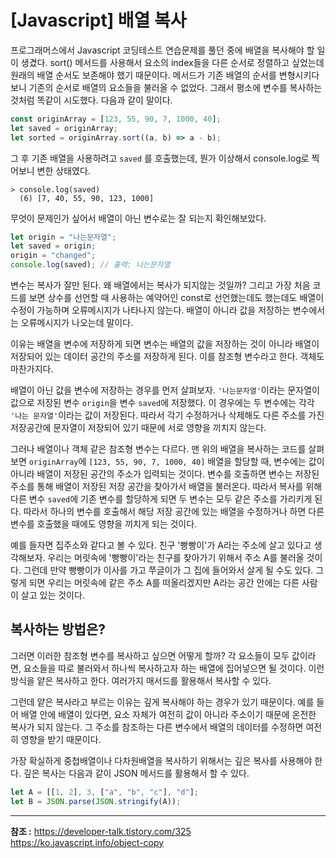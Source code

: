 # [Javascript] 배열 복사

프로그래머스에서 Javascript 코딩테스트 연습문제를 풀던 중에 배열을 복사해야 할 일이 생겼다. sort() 메서드를 사용해서 요소의 index들을 다른 순서로 정렬하고 싶었는데 원래의 배열 순서도 보존해야 했기 때문이다. 메서드가 기존 배열의 순서를 변형시키다보니 기존의 순서로 배열의 요소들을 불러올 수 없었다. 그래서 평소에 변수를 복사하는 것처럼 똑같이 시도했다. 다음과 같이 말이다.

```js
const originArray = [123, 55, 90, 7, 1000, 40];
let saved = originArray;
let sorted = originArray.sort((a, b) => a - b);
```

그 후 기존 배열을 사용하려고 `saved` 를 호출했는데, 뭔가 이상해서 console.log로 찍어보니 변한 상태였다.

```
> console.log(saved)
  (6) [7, 40, 55, 90, 123, 1000]
```

무엇이 문제인가 싶어서 배열이 아닌 변수로는 잘 되는지 확인해보았다.

```js
let origin = "나는문자열";
let saved = origin;
origin = "changed";
console.log(saved); // 출력: 나는문자열
```

변수는 복사가 잘만 된다.
왜 배열에서는 복사가 되지않는 것일까? 그리고 가장 처음 코드를 보면 상수를 선언할 때 사용하는 예약어인 const로 선언했는데도 했는데도 배열이 수정이 가능하며 오류메시지가 나타나지 않는다. 배열이 아니라 값을 저장하는 변수에서는 오류메시지가 나오는데 말이다.

이유는 배열을 변수에 저장하게 되면 변수는 배열의 값을 저장하는 것이 아니라 배열이 저장되어 있는 데이터 공간의 주소를 저장하게 된다. 이를 참조형 변수라고 한다. 객체도 마찬가지다.

배열이 아닌 값을 변수에 저장하는 경우를 먼저 살펴보자. `'나는문자열'`이라는 문자열이 값으로 저장된 변수 `origin`을 변수 `saved`에 저장했다. 이 경우에는 두 변수에는 각각 `'나는 문자열'`이라는 값이 저장된다. 따라서 각기 수정하거나 삭제해도 다른 주소를 가진 저장공간에 문자열이 저장되어 있기 때문에 서로 영향을 끼치지 않는다.

그러나 배열이나 객체 같은 참조형 변수는 다르다. 맨 위의 배열을 복사하는 코드를 살펴보면 `originArray`에 `[123, 55, 90, 7, 1000, 40]` 배열을 할당할 때, 변수에는 값이 아니라 배열이 저장된 공간의 주소가 입력되는 것이다. 변수를 호출하면 변수는 저장된 주소를 통해 배열이 저장된 저장 공간을 찾아가서 배열을 불러온다. 따라서 복사를 위해 다른 변수 `saved`에 기존 변수를 할당하게 되면 두 변수는 모두 같은 주소를 가리키게 된다. 따라서 하나의 변수를 호출해서 해당 저장 공간에 있는 배열을 수정하거나 하면 다른 변수를 호출했을 때에도 영향을 끼치게 되는 것이다.

예를 들자면 집주소와 같다고 볼 수 있다. 친구 '빵빵이'가 A라는 주소에 살고 있다고 생각해보자. 우리는 머릿속에 '빵빵이'라는 친구를 찾아가기 위해서 주소 A를 불러올 것이다. 그런데 만약 빵빵이가 이사를 가고 쭈글이가 그 집에 들어와서 살게 될 수도 있다. 그렇게 되면 우리는 머릿속에 같은 주소 A를 떠올리겠지만 A라는 공간 안에는 다른 사람이 살고 있는 것이다.

## 복사하는 방법은?

그러면 이러한 참조형 변수를 복사하고 싶으면 어떻게 할까?
각 요소들이 모두 값이라면, 요소들을 따로 불러와서 하나씩 복사하고자 하는 배열에 집어넣으면 될 것이다. 이런 방식을 얕은 복사하고 한다. 여러가지 매서드를 활용해서 복사할 수 있다.

그런데 얕은 복사라고 부르는 이유는 깊게 복사해야 하는 경우가 있기 때문이다. 예를 들어 배열 안에 배열이 있다면, 요소 자체가 여전히 값이 아니라 주소이기 때문에 온전한 복사가 되지 않는다. 그 주소를 참조하는 다른 변수에서 배열의 데이터를 수정하면 여전히 영향을 받기 때문이다.

가장 확실하게 중첩배열이나 다차원배열을 복사하기 위해서는 깊은 복사를 사용해야 한다. 깊은 복사는 다음과 같이 JSON 메서드를 활용해서 할 수 있다.

```js
let A = [[1, 2], 3, ["a", "b", "c"], "d"];
let B = JSON.parse(JSON.stringify(A));
```

---

**참조 :**
https://developer-talk.tistory.com/325
https://ko.javascript.info/object-copy
